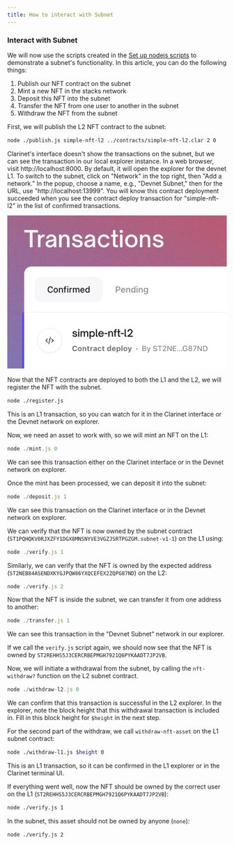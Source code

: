 ```yaml
---
title: How to interact with Subnet
---
```


### Interact with Subnet

We will now use the scripts created in the [Set up nodejs scripts](how-to-setup-nodejs-scripts.md) to demonstrate a subnet's functionality. In this article, you can do the following things:

1. Publish our NFT contract on the subnet
2. Mint a new NFT in the stacks network
3. Deposit this NFT into the subnet
4. Transfer the NFT from one user to another in the subnet
5. Withdraw the NFT from the subnet

First, we will publish the L2 NFT contract to the subnet:

```sh
node ./publish.js simple-nft-l2 ../contracts/simple-nft-l2.clar 2 0
```

Clarinet's interface doesn't show the transactions on the subnet, but we can see the transaction in our local explorer instance. In a web browser, visit http://localhost:8000. By default, it will open the explorer for the devnet L1. To switch to the subnet, click on "Network" in the top right, then "Add a network." In the popup, choose a name, e.g., "Devnet Subnet," then for the URL, use "http://localhost:13999". You will know this contract deployment succeeded when you see the contract deploy transaction for "simple-nft-l2" in the list of confirmed transactions.

![contract deploy confirmed](../images/confirmed.png)

Now that the NFT contracts are deployed to both the L1 and the L2, we will register the NFT with the subnet.

```sh
node ./register.js
```

This is an L1 transaction, so you can watch for it in the Clarinet interface or the Devnet network on explorer.

Now, we need an asset to work with, so we will mint an NFT on the L1:

```js
node ./mint.js 0
```

We can see this transaction either on the Clarinet interface or in the Devnet network on explorer.

Once the mint has been processed, we can deposit it into the subnet:

```js
node ./deposit.js 1
```

We can see this transaction on the Clarinet interface or in the Devnet network on explorer.

We can verify that the NFT is now owned by the subnet contract
(`ST1PQHQKV0RJXZFY1DGX8MNSNYVE3VGZJSRTPGZGM.subnet-v1-1`) on the L1 using:

```js
node ./verify.js 1
```

Similarly, we can verify that the NFT is owned by the expected address
(`ST2NEB84ASENDXKYGJPQW86YXQCEFEX2ZQPG87ND`) on the L2:

```js
node ./verify.js 2
```

Now that the NFT is inside the subnet, we can transfer it from one address to another:

```js
node ./transfer.js 1
```

We can see this transaction in the "Devnet Subnet" network in our explorer.

If we call the `verify.js` script again, we should now see that the NFT is owned by `ST2REHHS5J3CERCRBEPMGH7921Q6PYKAADT7JP2VB`.

Now, we will initiate a withdrawal from the subnet, by calling the `nft-withdraw?` function on the L2 subnet contract.

```js
node ./withdraw-l2.js 0
```

We can confirm that this transaction is successful in the L2 explorer. In the explorer, note the block height that this withdrawal transaction is included in. Fill in this block height for `$height` in the next step.

For the second part of the withdraw, we call `withdraw-nft-asset` on the L1 subnet contract:

```sh
node ./withdraw-l1.js $height 0
```

This is an L1 transaction, so it can be confirmed in the L1 explorer or in the Clarinet terminal UI.

If everything went well, now the NFT should be owned by the correct user on the L1 (`ST2REHHS5J3CERCRBEPMGH7921Q6PYKAADT7JP2VB`):

```sh
node ./verify.js 1
```

In the subnet, this asset should not be owned by anyone (`none`):

```sh
node ./verify.js 2
```
